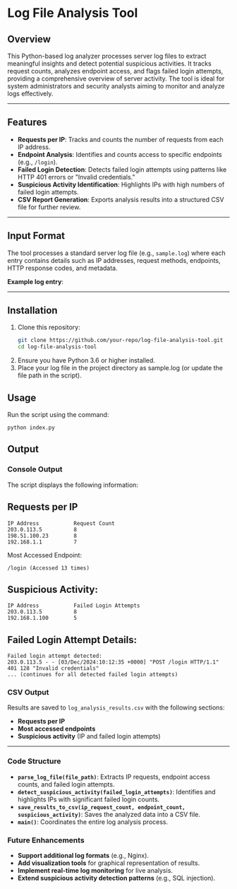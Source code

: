 # **Log File Analysis Tool**

## **Overview**

This Python-based log analyzer processes server log files to extract meaningful insights and detect potential suspicious activities. It tracks request counts, analyzes endpoint access, and flags failed login attempts, providing a comprehensive overview of server activity. The tool is ideal for system administrators and security analysts aiming to monitor and analyze logs effectively.

---

## **Features**

- **Requests per IP**: Tracks and counts the number of requests from each IP address.
- **Endpoint Analysis**: Identifies and counts access to specific endpoints (e.g., `/login`).
- **Failed Login Detection**: Detects failed login attempts using patterns like HTTP 401 errors or "Invalid credentials."
- **Suspicious Activity Identification**: Highlights IPs with high numbers of failed login attempts.
- **CSV Report Generation**: Exports analysis results into a structured CSV file for further review.

---

## **Input Format**

The tool processes a standard server log file (e.g., `sample.log`) where each entry contains details such as IP addresses, request methods, endpoints, HTTP response codes, and metadata.

**Example log entry**:

---

## **Installation**

1. Clone this repository:
   ```bash
   git clone https://github.com/your-repo/log-file-analysis-tool.git
   cd log-file-analysis-tool
   ```
2. Ensure you have Python 3.6 or higher installed.
3. Place your log file in the project directory as sample.log (or update the file path in the script).

## **Usage**
Run the script using the command:
```
python index.py
```
## **Output**

### **Console Output**

The script displays the following information:

## **Requests per IP**
```text
IP Address           Request Count
203.0.113.5          8
198.51.100.23        8
192.168.1.1          7
```
Most Accessed Endpoint:
```
/login (Accessed 13 times)
```
## **Suspicious Activity:**
```
IP Address           Failed Login Attempts
203.0.113.5          8
192.168.1.100        5
```
## **Failed Login Attempt Details:**
```
Failed login attempt detected:
203.0.113.5 - - [03/Dec/2024:10:12:35 +0000] "POST /login HTTP/1.1" 401 128 "Invalid credentials"
... (continues for all detected failed login attempts)
```
### **CSV Output**

Results are saved to `log_analysis_results.csv` with the following sections:
- **Requests per IP**
- **Most accessed endpoints**
- **Suspicious activity** (IP and failed login attempts)

---

### **Code Structure**

- **`parse_log_file(file_path)`**: Extracts IP requests, endpoint access counts, and failed login attempts.
- **`detect_suspicious_activity(failed_login_attempts)`**: Identifies and highlights IPs with significant failed login counts.
- **`save_results_to_csv(ip_request_count, endpoint_count, suspicious_activity)`**: Saves the analyzed data into a CSV file.
- **`main()`**: Coordinates the entire log analysis process.

### **Future Enhancements**

- **Support additional log formats** (e.g., Nginx).
- **Add visualization tools** for graphical representation of results.
- **Implement real-time log monitoring** for live analysis.
- **Extend suspicious activity detection patterns** (e.g., SQL injection).

